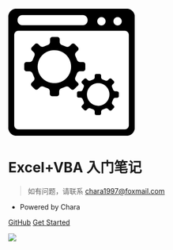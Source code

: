 ![logo](_media/vb.svg)

# Excel+VBA 入门笔记
> 如有问题，请联系 chara1997@foxmail.com

- Powered by Chara

[GitHub](https://github.com/KongValley/excel-vba)
[Get Started](/数据类型.md)

![](https://blog-chara-img.oss-cn-shanghai.aliyuncs.com/blog-img/typescript%E5%B0%8F%E5%86%8C/wallhaven-oxeo25%20%281%29.jpg)